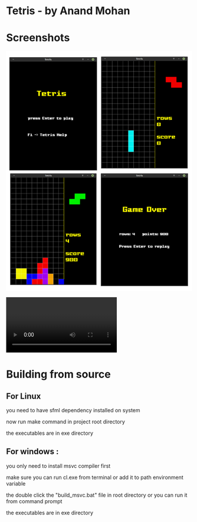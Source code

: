 # Tetris - by Anand Mohan

# Screenshots

![game screens](screenshots/tetris_collage.png)

![game play](screenshots/gameplay.mp4)

# Building from source

## For Linux 

you need to have sfml dependency installed on system

now run make command in project root directory

the executables are in exe directory

## For windows :

you only need to install msvc compiler first

make sure you can run cl.exe from terminal or add it to path environment variable

the double click the "build_msvc.bat" file in root directory or you can run it from command prompt

the executables are in exe directory
